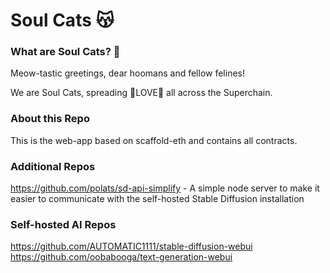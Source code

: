 # Soul Cats 😽

### What are Soul Cats? 🐾

Meow-tastic greetings, dear hoomans and fellow felines! 

We are Soul Cats, spreading 💖LOVE💖 all across the Superchain.

### About this Repo

This is the web-app based on scaffold-eth and contains all contracts.

### Additional Repos

https://github.com/polats/sd-api-simplify - A simple node server to make it easier to communicate with the self-hosted Stable Diffusion installation

### Self-hosted AI Repos

https://github.com/AUTOMATIC1111/stable-diffusion-webui
https://github.com/oobabooga/text-generation-webui